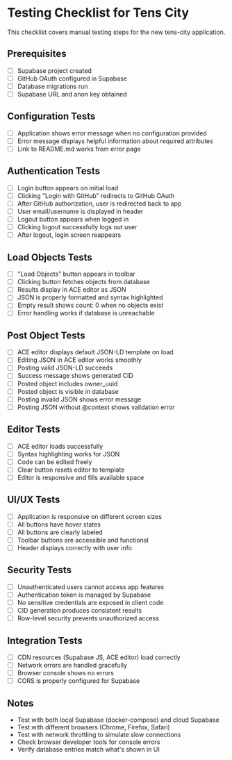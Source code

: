 # Testing Checklist for Tens City

This checklist covers manual testing steps for the new tens-city application.

## Prerequisites
- [ ] Supabase project created
- [ ] GitHub OAuth configured in Supabase
- [ ] Database migrations run
- [ ] Supabase URL and anon key obtained

## Configuration Tests
- [ ] Application shows error message when no configuration provided
- [ ] Error message displays helpful information about required attributes
- [ ] Link to README.md works from error page

## Authentication Tests
- [ ] Login button appears on initial load
- [ ] Clicking "Login with GitHub" redirects to GitHub OAuth
- [ ] After GitHub authorization, user is redirected back to app
- [ ] User email/username is displayed in header
- [ ] Logout button appears when logged in
- [ ] Clicking logout successfully logs out user
- [ ] After logout, login screen reappears

## Load Objects Tests
- [ ] "Load Objects" button appears in toolbar
- [ ] Clicking button fetches objects from database
- [ ] Results display in ACE editor as JSON
- [ ] JSON is properly formatted and syntax highlighted
- [ ] Empty result shows count: 0 when no objects exist
- [ ] Error handling works if database is unreachable

## Post Object Tests
- [ ] ACE editor displays default JSON-LD template on load
- [ ] Editing JSON in ACE editor works smoothly
- [ ] Posting valid JSON-LD succeeds
- [ ] Success message shows generated CID
- [ ] Posted object includes owner_uuid
- [ ] Posted object is visible in database
- [ ] Posting invalid JSON shows error message
- [ ] Posting JSON without @context shows validation error

## Editor Tests
- [ ] ACE editor loads successfully
- [ ] Syntax highlighting works for JSON
- [ ] Code can be edited freely
- [ ] Clear button resets editor to template
- [ ] Editor is responsive and fills available space

## UI/UX Tests
- [ ] Application is responsive on different screen sizes
- [ ] All buttons have hover states
- [ ] All buttons are clearly labeled
- [ ] Toolbar buttons are accessible and functional
- [ ] Header displays correctly with user info

## Security Tests
- [ ] Unauthenticated users cannot access app features
- [ ] Authentication token is managed by Supabase
- [ ] No sensitive credentials are exposed in client code
- [ ] CID generation produces consistent results
- [ ] Row-level security prevents unauthorized access

## Integration Tests
- [ ] CDN resources (Supabase JS, ACE editor) load correctly
- [ ] Network errors are handled gracefully
- [ ] Browser console shows no errors
- [ ] CORS is properly configured for Supabase

## Notes
- Test with both local Supabase (docker-compose) and cloud Supabase
- Test with different browsers (Chrome, Firefox, Safari)
- Test with network throttling to simulate slow connections
- Check browser developer tools for console errors
- Verify database entries match what's shown in UI

